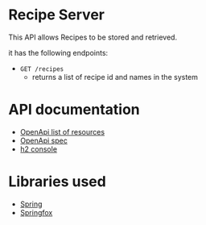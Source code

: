 # Recipe Server

This API allows Recipes to be stored and retrieved.

it has the following endpoints:

* `GET /recipes`
    * returns a list of recipe id and names in the system

# API documentation

* [OpenApi list of resources](http://localhost:8080/swagger-resources)
* [OpenApi spec](http://localhost:8080//v3/api-docs)
* [h2 console](http://localhost:8080/h2-console)

# Libraries used

* [Spring](http://spring.io/)
* [Springfox](https://github.com/springfox/springfox)
